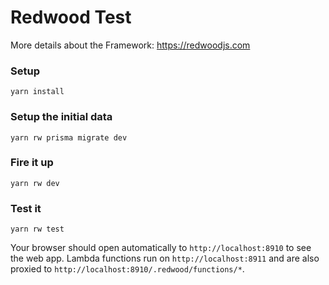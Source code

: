 # Redwood Test
More details about the Framework: https://redwoodjs.com

### Setup
```terminal
yarn install
```

### Setup the initial data
```terminal
yarn rw prisma migrate dev
```

### Fire it up
```terminal
yarn rw dev
```

### Test it
```terminal
yarn rw test
```

Your browser should open automatically to `http://localhost:8910` to see the web app. Lambda functions run on `http://localhost:8911` and are also proxied to `http://localhost:8910/.redwood/functions/*`.
